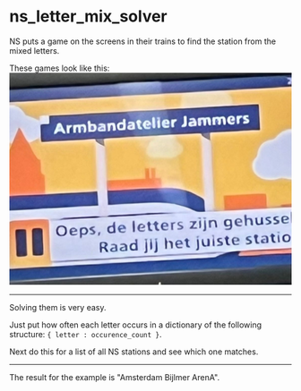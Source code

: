 # ns_letter_mix_solver
NS puts a game on the screens in their trains to find the station from the mixed letters.

These games look like this:
![alt text](<assets/example.jpg>)

---

Solving them is very easy.

Just put how often each letter occurs in a dictionary of the following structure: `{ letter : occurence_count }`.

Next do this for a list of all NS stations and see which one matches.

---

The result for the example is "Amsterdam Bijlmer ArenA".
